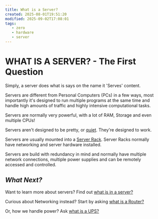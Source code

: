 ```yaml
---
title: What is a Server?
created: 2025-08-01T19:51:20
modified: 2025-09-02T17:08:01
tags:
   - zero
   - hardware
   - server
---
```


# **WHAT IS A SERVER?** - The First Question

Simply, a server does what is says on the name it 'Serves' content.

Servers are different from Personal Computers (PCs) in a few ways, most importantly it's designed to run multiple programs at the same time and handle high amounts of traffic and highly intensive computational tasks.

Servers are normally very powerful, with a lot of RAM, Storage and even multiple CPUs!

Servers aren't designed to be pretty, or [quiet](https://www.youtube.com/watch?v=qgXcYp6rn_0). They're designed to work.

Servers are usually mounted into a [Server Rack](https://www.datanet.co.uk/wp-content/uploads/full-rack-power-and-specifications-683x1024.jpg). Server Racks normally have networking and server hardware installed.

Servers are build with redundancy in mind and normally have multiple network connections, multiple power supplies and can be remotely accessed and controlled.

## *What Next?*

Want to learn more about servers? Find out [what is in a server?](server-components.md)

Curious about Networking instead? Start by asking [what is a Router?](./what-is-a-router.md)

Or, how we handle power? Ask [what is a UPS?](./what-is-a-ups.md)
